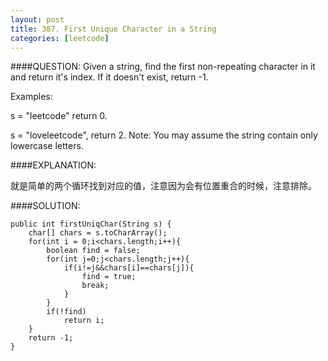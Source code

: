 ```yaml
---
layout: post
title: 387. First Unique Character in a String
categories: [leetcode]
---
```


####QUESTION:
Given a string, find the first non-repeating character in it and return it's index. If it doesn't exist, return -1.

Examples:

s = "leetcode"
return 0.

s = "loveleetcode",
return 2.
Note: You may assume the string contain only lowercase letters.

####EXPLANATION:

就是简单的两个循环找到对应的值，注意因为会有位置重合的时候，注意排除。

####SOLUTION:

    
    public int firstUniqChar(String s) {
        char[] chars = s.toCharArray();
        for(int i = 0;i<chars.length;i++){
            boolean find = false;
            for(int j=0;j<chars.length;j++){
                if(i!=j&&chars[i]==chars[j]){
                    find = true;
                    break;
                }
            }
            if(!find)
                return i;
        }
        return -1;
    }
    


